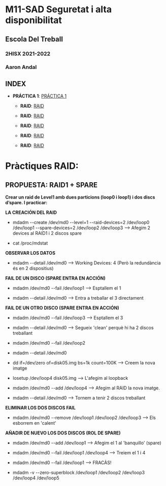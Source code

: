 # M11-SAD Seguretat i alta disponibilitat
## Escola Del Treball
### 2HISX 2021-2022
### Aaron Andal

## INDEX

* **PRÁCTICA 1**: [PRÁCTICA 1](https://github.com/KeshiKiD03/samba21#pr%C3%A1ctica-pam---ldap---samba-en-aws-educate)

    * **RAID**: [RAID](https://github.com/KeshiKiD03/samba21#pr%C3%A1ctica-pam---ldap---samba-en-aws-educate)

    * **RAID**: [RAID](https://github.com/KeshiKiD03/samba21#pr%C3%A1ctica-pam---ldap---samba-en-aws-educate)

    * **RAID**: [RAID](https://github.com/KeshiKiD03/samba21#pr%C3%A1ctica-pam---ldap---samba-en-aws-educate)

    * **RAID**: [RAID](https://github.com/KeshiKiD03/samba21#pr%C3%A1ctica-pam---ldap---samba-en-aws-educate)

    * **RAID**: [RAID](https://github.com/KeshiKiD03/samba21#pr%C3%A1ctica-pam---ldap---samba-en-aws-educate)


# Pràctiques RAID:

## PROPUESTA: RAID1 + SPARE

**Crear un raid de Level1 amb dues particions (loop0 i loop1) i dos discs d’spare. I practicar:**

**LA CREACIÓN DEL RAID**

* mdadm --create /dev/md0 --level=1 --raid-devices=2 /dev/loop0 /dev/loop1 --spare-devices=2 /dev/loop2 /dev/loop3 --> Afegim 2 devices al RAID1 i 2 discos spare

* cat /proc/mdstat

**OBSERVAR LOS DATOS**

* mdadm --detail /dev/md0 --> Working Devices: 4 (Però la redundància és en 2 dispositius)

**FAIL DE UN DISCO (SPARE ENTRA EN ACCIÓN)**

* mdadm /dev/md0 --fail /dev/loop1 --> Esptallem el 1

* mdadm --detail /dev/md0 --> Entra a treballar el 3 directament

**FAIL DE UN OTRO DISCO (SPARE ENTRA EN ACCIÓN)**

* mdadm /dev/md0 --fail /dev/loop3 --> Esptallem el 3

* mdadm --detail /dev/md0 --> Segueix 'clean' perquè hi ha 2 discos treballant

* mdadm /dev/md0 --fail /dev/loop2

* mdadm --detail /dev/md0 

* dd if=/dev/zero of=disk05.img bs=1k count=100K --> Creem la nova imatge

* losetup /dev/loop4 disk05.img --> L'afegim al loopback

* mdadm /dev/md0 --add /dev/loop4 --> Afegim al RAID la nova imatge.

* mdadm --detail /dev/md0 --> Tornem a tenir 2 discos treballant

**ELIMINAR LOS DOS DISCOS FAIL**

* mdadm /dev/md0 --remove /dev/loop1 /dev/loop2 /dev/loop3 --> Els esborrem en 'calent'

**AÑADIR DE NUEVO LOS DOS DISCOS (ROL DE SPARE)**

* mdadm /dev/md0 --add /dev/loop1 --> Afegim el 1 al 'banquillo' (spare)

* mdadm /dev/md0 --fail /dev/loop1 /dev/loop4 --> Treiem el 1 i 4

* mdadm /dev/md0 --fail /dev/loop1 --> FRACÀS!

* mdadm -v --zero-superblock /dev/loop1 /dev/loop2 /dev/loop3 /dev/loop4 /dev/loop5
